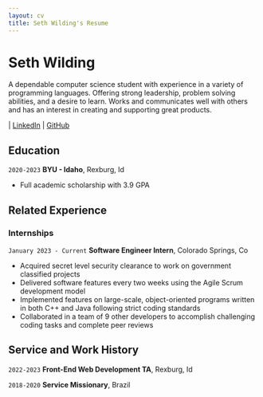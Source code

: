 ```yaml
---
layout: cv
title: Seth Wilding's Resume
---
```

# Seth Wilding
A dependable computer science student with experience in a variety of programming languages. Offering strong leadership, problem solving abilities, and a desire to learn. Works and communicates well with others and has an interest in creating and supporting great products.
<div id="webaddress">
| <a href="https://www.linkedin.com/in/seth-wilding/">LinkedIn</a>
| <a href="https://github.com/SAWilding">GitHub</a>
</div>

<!-- https://www.monique.tech/the-art-of-markdown -->

## Education

`2020-2023`
__BYU - Idaho__, Rexburg, Id

- Full academic scholarship with 3.9 GPA

## Related Experience

### Internships

`January 2023 - Current`
__Software Engineer Intern__, Colorado Springs, Co

-	Acquired secret level security clearance to work on government classified projects
- Delivered software features every two weeks using the Agile Scrum development model
- Implemented features on large-scale, object-oriented programs written in both C++ and Java following strict coding standards
- Collaborated in a team of 9 other developers to accomplish challenging coding tasks and complete peer reviews


## Service and Work History

`2022-2023`
__Front-End Web Development TA__, Rexburg, Id


`2018-2020`
__Service Missionary__, Brazil



<!-- ### Footer

Last updated: July 6, 2023 -->


